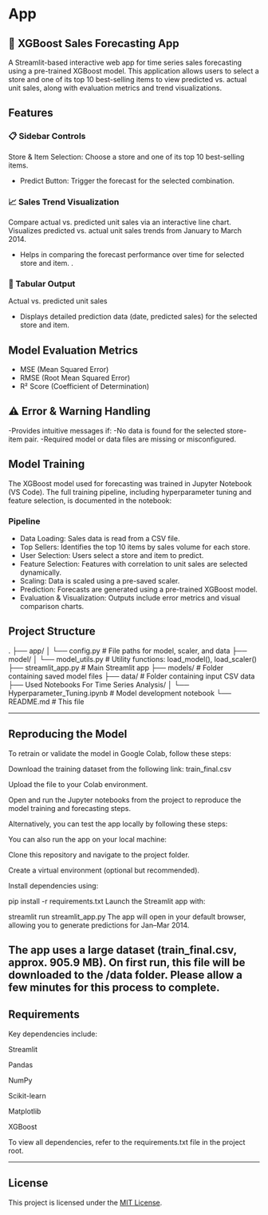 # App

## 🧠 XGBoost Sales Forecasting App
A Streamlit-based interactive web app for time series sales forecasting using a pre-trained XGBoost model. This application allows users to select a store and one of its top 10 best-selling items to view predicted vs. actual unit sales, along with evaluation metrics and trend visualizations.

## Features

### 📋 Sidebar Controls

Store & Item Selection: Choose a store and one of its top 10 best-selling items.

- Predict Button: Trigger the forecast for the selected combination.

### 📈 Sales Trend Visualization
Compare actual vs. predicted unit sales via an interactive line chart.
Visualizes predicted vs. actual unit sales trends from January to March 2014.

- Helps in comparing the forecast performance over time for selected store and item. .

### 🧾 Tabular Output

Actual vs. predicted unit sales
- Displays detailed prediction data (date, predicted sales) for the selected store and item.

## Model Evaluation Metrics
- MSE (Mean Squared Error)
- RMSE (Root Mean Squared Error)
- R² Score (Coefficient of Determination)

## ⚠️ Error & Warning Handling
-Provides intuitive messages if:
-No data is found for the selected store-item pair.
-Required model or data files are missing or misconfigured.

## Model Training

The XGBoost model used for forecasting was trained in Jupyter Notebook (VS Code). The full training pipeline, including hyperparameter tuning and feature selection, is documented in the notebook:

### Pipeline
- Data Loading: Sales data is read from a CSV file.
- Top Sellers: Identifies the top 10 items by sales volume for each store.
- User Selection: Users select a store and item to predict.
- Feature Selection: Features with correlation to unit sales are selected dynamically.
- Scaling: Data is scaled using a pre-saved scaler.
- Prediction: Forecasts are generated using a pre-trained XGBoost model.
- Evaluation & Visualization: Outputs include error metrics and visual comparison charts.

## Project Structure

.
├── app/
│   └── config.py              # File paths for model, scaler, and data
├── model/
│   └── model_utils.py         # Utility functions: load_model(), load_scaler()
├── streamlit_app.py           # Main Streamlit app
├── models/                    # Folder containing saved model files
├── data/                      # Folder containing input CSV data
├── Used Notebooks For Time Series Analysis/
│   └── Hyperparameter_Tuning.ipynb  # Model development notebook
└── README.md                  # This file

---

## Reproducing the Model

To retrain or validate the model in Google Colab, follow these steps:

Download the training dataset from the following link:
train_final.csv

Upload the file to your Colab environment.

Open and run the Jupyter notebooks from the project to reproduce the model training and forecasting steps.

Alternatively, you can test the app locally by following these steps:

You can also run the app on your local machine:

Clone this repository and navigate to the project folder.

Create a virtual environment (optional but recommended).

Install dependencies using:

pip install -r requirements.txt
Launch the Streamlit app with:

streamlit run streamlit_app.py
The app will open in your default browser, allowing you to generate predictions for Jan–Mar 2014.

The app uses a large dataset (train_final.csv, approx. 905.9 MB). On first run, this file will be downloaded to the /data folder. Please allow a few minutes for this process to complete.
---

## Requirements

Key dependencies include:

Streamlit

Pandas

NumPy

Scikit-learn

Matplotlib

XGBoost

To view all dependencies, refer to the requirements.txt file in the project root.

---

## License

This project is licensed under the [MIT License](LICENSE).
